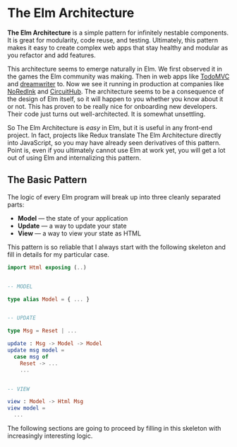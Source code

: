 # The Elm Architecture

**The Elm Architecture** is a simple pattern for infinitely nestable components. It is great for modularity, code reuse, and testing. Ultimately, this pattern makes it easy to create complex web apps that stay healthy and modular as you refactor and add features.

This architecture seems to emerge naturally in Elm. We first observed it in the games the Elm community was making. Then in web apps like [TodoMVC][] and [dreamwriter][] to. Now we see it running in production at companies like [NoRedInk][] and [CircuitHub][]. The architecture seems to be a consequence of the design of Elm itself, so it will happen to you whether you know about it or not. This has proven to be really nice for onboarding new developers. Their code just turns out well-architected. It is somewhat unsettling.

So The Elm Architecture is *easy* in Elm, but it is useful in any front-end project. In fact, projects like Redux translate The Elm Architecture directly into JavaScript, so you may have already seen derivatives of this pattern. Point is, even if you ultimately cannot use Elm at work yet, you will get a lot out of using Elm and internalizing this pattern.

[Elm]: http://elm-lang.org/
[TodoMVC]: https://github.com/evancz/elm-todomvc
[dreamwriter]: https://github.com/rtfeldman/dreamwriter#dreamwriter
[NoRedInk]: https://www.noredink.com/
[CircuitHub]: https://www.circuithub.com/


## The Basic Pattern

The logic of every Elm program will break up into three cleanly separated parts:

  * **Model** &mdash; the state of your application
  * **Update** &mdash; a way to update your state
  * **View** &mdash; a way to view your state as HTML

This pattern is so reliable that I always start with the following skeleton and fill in details for my particular case.

```elm
import Html exposing (..)


-- MODEL

type alias Model = { ... }


-- UPDATE

type Msg = Reset | ...

update : Msg -> Model -> Model
update msg model =
  case msg of
    Reset -> ...
    ...


-- VIEW

view : Model -> Html Msg
view model =
  ...
```

The following sections are going to proceed by filling in this skeleton with increasingly interesting logic.